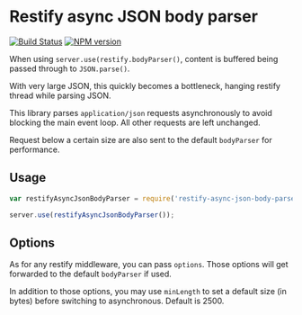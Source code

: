 Restify async JSON body parser
==============================

[![Build Status](https://travis-ci.org/Papiel/restify-async-json-body-parser.png?branch=master)](https://travis-ci.org/Papiel/restify-async-json-body-parser)
[![NPM version](https://badge.fury.io/js/anyfetch-file-hydrater.png)](http://badge.fury.io/js/restify-async-json-body-parser)

When using `server.use(restify.bodyParser()`, content is buffered being passed through to `JSON.parse()`.

With very large JSON, this quickly becomes a bottleneck, hanging restify thread while parsing JSON.

This library parses `application/json` requests asynchronously to avoid blocking the main event loop.
All other requests are left unchanged.

Request below a certain size are also sent to the default `bodyParser` for performance.

## Usage

```javascript
var restifyAsyncJsonBodyParser = require('restify-async-json-body-parser');

server.use(restifyAsyncJsonBodyParser());
```

## Options
As for any restify middleware, you can pass `options`.
Those options will get forwarded to the default `bodyParser` if used.

In addition to those options, you may use `minLength` to set a default size (in bytes) before switching to asynchronous. Default is 2500.
